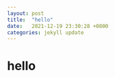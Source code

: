 ```yaml
---
layout: post
title:  "hello"
date:   2021-12-19 23:30:28 +0800
categories: jekyll update
---
```


# hello
